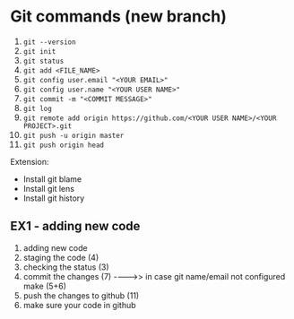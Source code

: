# Git commands (new branch)

1. `git --version`
2. `git init`
3. `git status`
4. `git add <FILE_NAME>`
5. `git config user.email "<YOUR EMAIL>"`
6. `git config user.name "<YOUR USER NAME>"`
7. `git commit -m "<COMMIT MESSAGE>"`
8. `git log`
9. `git remote add origin https://github.com/<YOUR USER NAME>/<YOUR PROJECT>.git`
10. `git push -u origin master`
11. `git push origin head`

Extension:

- Install git blame
- Install git lens
- Install git history

## EX1 - adding new code

1. adding new code
2. staging the code (4)
3. checking the status (3)
4. commit the changes (7) ---->> in case git name/email not configured make (5+6)
5. push the changes to github (11)
6. make sure your code in github
